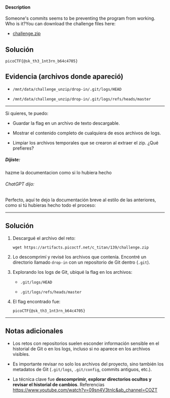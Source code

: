 #### Description

Someone's commits seems to be preventing the program from working. Who is it?You can download the challenge files here:

- [challenge.zip](https://artifacts.picoctf.net/c_titan/72/challenge.zip)
## Solución

`picoCTF{@sk_th3_1nt3rn_b64c4705}`

## Evidencia (archivos donde apareció)

- `/mnt/data/challenge_unzip/drop-in/.git/logs/HEAD`
    
- `/mnt/data/challenge_unzip/drop-in/.git/logs/refs/heads/master`
    

---

Si quieres, te puedo:

- Guardar la flag en un archivo de texto descargable.
    
- Mostrar el contenido completo de cualquiera de esos archivos de logs.
    
- Limpiar los archivos temporales que se crearon al extraer el zip. ¿Qué prefieres?
    

##### Dijiste:

hazme la documentacion como si lo hubiera hecho

###### ChatGPT dijo:

Perfecto, aquí te dejo la documentación breve al estilo de las anteriores, como si tú hubieras hecho todo el proceso:

---

## Solución

1. Descargué el archivo del reto:
    
    `wget https://artifacts.picoctf.net/c_titan/139/challenge.zip`
    
2. Lo descomprimí y revisé los archivos que contenía. Encontré un directorio llamado `drop-in` con un repositorio de Git dentro (`.git`).
    
3. Explorando los logs de Git, ubiqué la flag en los archivos:
    
    - `.git/logs/HEAD`
        
    - `.git/logs/refs/heads/master`
        
4. El flag encontrado fue:
    
    `picoCTF{@sk_th3_1nt3rn_b64c4705}`
    

---

## Notas adicionales

- Los retos con repositorios suelen esconder información sensible en el historial de Git o en los logs, incluso si no aparece en los archivos visibles.
    
- Es importante revisar no solo los archivos del proyecto, sino también los metadatos de Git (`.git/logs`, `.git/config`, commits antiguos, etc.).
    
- La técnica clave fue **descomprimir, explorar directorios ocultos y revisar el historial de cambios**.
Referencias
https://www.youtube.com/watch?v=09sn4V3tnlc&ab_channel=COZT